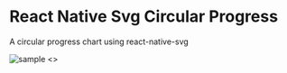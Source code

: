 # React Native Svg Circular Progress

A circular progress chart using react-native-svg

![sample <>](https://github.com/rudyhuynh/front-end-note/blob/master/react1-react-component-hierachy.png "Sample")